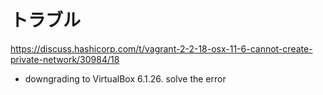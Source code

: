 # トラブル

https://discuss.hashicorp.com/t/vagrant-2-2-18-osx-11-6-cannot-create-private-network/30984/18
* downgrading to VirtualBox 6.1.26. solve the error




